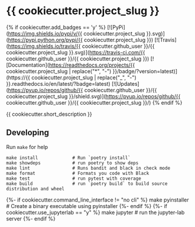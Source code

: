 # {{ cookiecutter.project_slug }}

{% if cookiecutter.add_badges == 'y' %}
[![PyPi](https://img.shields.io/pypi/v/{{ cookiecutter.project_slug }}.svg)](https://pypi.python.org/pypi/{{ cookiecutter.project_slug }})
[![Travis](https://img.shields.io/travis/{{ cookiecutter.github_user }}/{{ cookiecutter.project_slug }}.svg)](https://travis-ci.com/{{ cookiecutter.github_user }}/{{ cookiecutter.project_slug }})
[![Documentation](https://readthedocs.org/projects/{{ cookiecutter.project_slug | replace("*", "-") }}/badge/?version=latest)](https://{{ cookiecutter.project_slug | replace("_", "-") }}.readthedocs.io/en/latest/?badge=latest)
[![Updates](https://pyup.io/repos/github/{{ cookiecutter.github_user }}/{{ cookiecutter.project_slug }}/shield.svg)](https://pyup.io/repos/github/{{ cookiecutter.github_user }}/{{ cookiecutter.project_slug }}/)
{% endif %}

{{ cookiecutter.short_description }}

## Developing

Run `make` for help

    make install             # Run `poetry install`
    make showdeps            # run poetry to show deps
    make lint                # Runs bandit and black in check mode
    make format              # Formats you code with Black
    make test                # run pytest with coverage
    make build               # run `poetry build` to build source distribution and wheel
{%- if cookiecutter.command_line_interface != "no cli" %}
    make pyinstaller         # Create a binary executable using pyinstaller
{%- endif %}
{%- if cookiecutter.use_jupyterlab == "y" %}
    make jupyter             # run the jupyter-lab server
{%- endif %}
